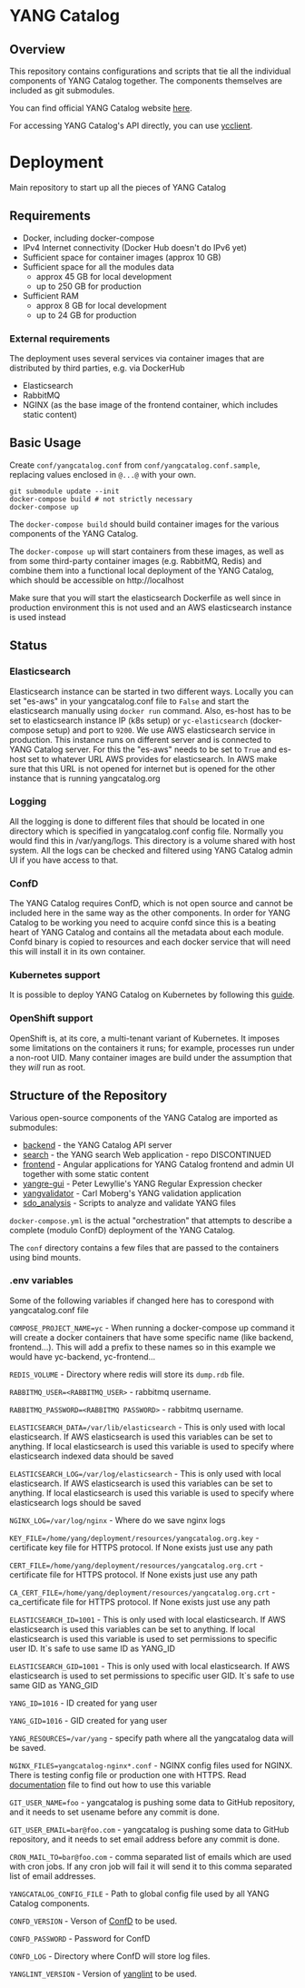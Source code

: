 # YANG Catalog

## Overview

This repository contains configurations and scripts that tie all the individual components of YANG Catalog together. The components themselves are included as git submodules.

You can find official YANG Catalog website [here](https://yangcatalog.org).

For accessing YANG Catalog's API directly, you can use [ycclient](https://github.com/earies/ycclient).

# Deployment
Main repository to start up all the pieces of YANG Catalog

## Requirements

* Docker, including docker-compose
* IPv4 Internet connectivity (Docker Hub doesn't do IPv6 yet)
* Sufficient space for container images (approx 10 GB)
* Sufficient space for all the modules data
  - approx 45 GB for local development
  - up to 250 GB for production
* Sufficient RAM
  - approx 8 GB for local development
  - up to 24 GB for production

### External requirements

The deployment uses several services via container images that are
distributed by third parties, e.g. via DockerHub

* Elasticsearch
* RabbitMQ
* NGINX (as the base image of the frontend container, which includes static content)

## Basic Usage

Create `conf/yangcatalog.conf` from `conf/yangcatalog.conf.sample`,
replacing values enclosed in `@...@` with your own.

```
git submodule update --init
docker-compose build # not strictly necessary
docker-compose up
```

The `docker-compose build` should build container images for the
various components of the YANG Catalog.

The `docker-compose up` will start containers from these images, as
well as from some third-party container images (e.g. RabbitMQ,
Redis) and combine them into a functional local deployment
of the YANG Catalog, which should be accessible on
http://localhost

Make sure that you will start the elasticsearch Dockerfile as well
since in production environment this is not used and an AWS elasticsearch
instance is used instead

## Status

### Elasticsearch

Elasticsearch instance can be started in two different ways. Locally
you can set "es-aws" in your yangcatalog.conf file to `False` and start
the elasticsearch manually using `docker run` command. Also, es-host
has to be set to elasticsearch instance IP (k8s setup) or
`yc-elasticsearch` (docker-compose setup) and port to `9200`. We use AWS elasticsearch service in production.
This instance runs on different server and is connected to YANG Catalog server. For this the "es-aws" needs to be
set to `True` and es-host set to whatever URL AWS provides for elasticsearch.
In AWS make sure that this URL is not opened for internet but is opened for
the other instance that is running yangcatalog.org

### Logging

All the logging is done to different files that should be located in
one directory which is specified in yangcatalog.conf config file.
Normally you would find this in /var/yang/logs. This directory is
a volume shared with host system. All the logs can be checked and
filtered using YANG Catalog admin UI if you have access to that.

### ConfD

The YANG Catalog requires ConfD, which is not open source and cannot
be included here in the same way as the other components. In order
for YANG Catalog to be working you need to acquire confd since this
is a beating heart of YANG Catalog and contains all the metadata
about each module. Confd binary is copied to resources and each
docker service that will need this will install it in its own
container.

### Kubernetes support

It is possible to deploy YANG Catalog on Kubernetes by following this [guide](./k8s/README.md).

### OpenShift support

OpenShift is, at its core, a multi-tenant variant of Kubernetes.  It
imposes some limitations on the containers it runs; for example,
processes run under a non-root UID.  Many container images are build
under the assumption that they _will_ run as root.

## Structure of the Repository

Various open-source components of the YANG Catalog are imported as
submodules:

* [backend](https://github.com/YangCatalog/backend) - the YANG Catalog
  API server
* [search](https://github.com/YangCatalog/search) - the YANG search
  Web application - repo DISCONTINUED
* [frontend](https://github.com/YangCatalog/frontend) - Angular applications for 
  YANG Catalog frontend and admin UI together with some static content
* [yangre-gui](https://github.com/plewyllie/yangre-gui) - Peter
  Lewyllie's YANG Regular Expression checker
* [yangvalidator](https://github.com/YangCatalog/yang-validator-extractor) - Carl
  Moberg's YANG validation application
* [sdo_analysis](https://github.com/YangCatalog/sdo_analysis) - Scripts
  to analyze and validate YANG files

`docker-compose.yml` is the actual "orchestration" that attempts to
describe a complete (modulo ConfD) deployment of the YANG Catalog.

The `conf` directory contains a few files that are passed to the
containers using bind mounts.

### .env variables

Some of the following variables if changed here has to corespond with yangcatalog.conf file

`COMPOSE_PROJECT_NAME=yc` - When running a docker-compose up command it will create
a docker containers that have some specific name (like backend, frontend...).
This will add a prefix to these names so in this example we would have yc-backend, yc-frontend...

`REDIS_VOLUME` - Directory where redis will store its `dump.rdb` file.

`RABBITMQ_USER=<RABBITMQ_USER>` - rabbitmq username.

`RABBITMQ_PASSWORD=<RABBITMQ PASSWORD>`  - rabbitmq username.

`ELASTICSEARCH_DATA=/var/lib/elasticsearch` - This is only used with local elasticsearch. If AWS
elasticsearch is used this variables can be set to anything. If local elasticsearch is used this
variable is used to specify where elasticsearch indexed data should be saved

`ELASTICSEARCH_LOG=/var/log/elasticsearch`  - This is only used with local elasticsearch. If AWS
elasticsearch is used this variables can be set to anything. If local elasticsearch is used this
variable is used to specify where elasticsearch logs should be saved

`NGINX_LOG=/var/log/nginx` - Where do we save nginx logs

`KEY_FILE=/home/yang/deployment/resources/yangcatalog.org.key` - certificate key file for HTTPS protocol.
If None exists just use any path

`CERT_FILE=/home/yang/deployment/resources/yangcatalog.org.crt` - certificate file for HTTPS protocol.
If None exists just use any path

`CA_CERT_FILE=/home/yang/deployment/resources/yangcatalog.org.crt` - ca_certificate file for HTTPS protocol.
If None exists just use any path

`ELASTICSEARCH_ID=1001` - This is only used with local elasticsearch. If AWS
elasticsearch is used this variables can be set to anything. If local elasticsearch is used this
variable is used to set permissions to specific user ID. It`s safe to use same ID as YANG_ID

`ELASTICSEARCH_GID=1001` - This is only used with local elasticsearch. If AWS
elasticsearch is used to set permissions to specific user GID. It`s safe to use same GID as YANG_GID

`YANG_ID=1016` - ID created for yang user

`YANG_GID=1016` - GID created for yang user

`YANG_RESOURCES=/var/yang` - specify path where all the yangcatalog data will be saved.

`NGINX_FILES=yangcatalog-nginx*.conf` - NGINX config files used for NGINX. There is testing config file
or production one with HTTPS. Read [documentation](./setup/README.md) file to find out how to use this variable

`GIT_USER_NAME=foo` - yangcatalog is pushing some data to GitHub repository, and it needs to
set usename before any commit is done.

`GIT_USER_EMAIL=bar@foo.com` - yangcatalog is pushing some data to GitHub repository, and it needs to
set email address before any commit is done.

`CRON_MAIL_TO=bar@foo.com` - comma separated list of emails which are used
with cron jobs. If any cron job will fail it will send it to this comma separated list of email addresses.

`YANGCATALOG_CONFIG_FILE` - Path to global config file used by all YANG Catalog components.

`CONFD_VERSION` - Verson of [ConfD](https://www.tail-f.com/management-agent/) to be used.

`CONFD_PASSWORD` - Password for ConfD

`CONFD_LOG` - Directory where ConfD will store log files.

`YANGLINT_VERSION` - Version of [yanglint](https://github.com/CESNET/libyang) to be used.
